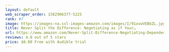 ```yaml
---
layout: default 
﻿web_scraper_order: 1582906377-5225
rank: #7
image: https://images-na.ssl-images-amazon.com/images/I/91avwVEBbZL.jpg
title: Never Split the Difference: Negotiating as if Your…
url: https://www.amazon.com/Never-Split-Difference-Negotiating-Depended/dp/B01COR1GM2/ref=zg_mw_audible_7?_encoding=UTF8&psc=1&refRID=VQVVVPNRQFD2M3VKYXDG
reviews: 4.8 out of 5 stars
price: $0.00 Free with Audible trial
---
```

